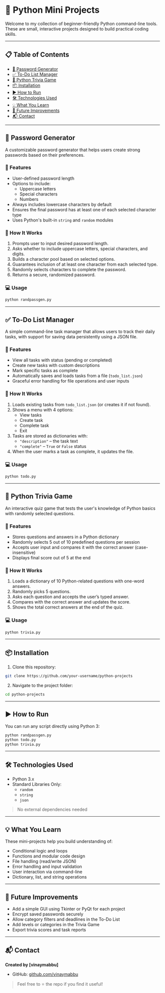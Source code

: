 
# 🐍 Python Mini Projects

Welcome to my collection of beginner-friendly Python command-line tools. These are small, interactive projects designed to build practical coding skills.

---

## 📋 Table of Contents

- [🔐 Password Generator](#-password-generator)
- [✅ To-Do List Manager](#-to-do-list-manager)
- [🧠 Python Trivia Game](#-python-trivia-game)
- [📦 Installation](#-installation)
- [▶️ How to Run](#-how-to-run)
- [🛠 Technologies Used](#-technologies-used)
- [💡 What You Learn](#-what-you-learn)
- [🚀 Future Improvements](#-future-improvements)
- [📬 Contact](#-contact)

---

## 🔐 Password Generator

A customizable password generator that helps users create strong passwords based on their preferences.

### 🎯 Features

- User-defined password length
- Options to include:
  - Uppercase letters
  - Special characters
  - Numbers
- Always includes lowercase characters by default
- Ensures the final password has at least one of each selected character type
- Uses Python's built-in `string` and `random` modules

### 🧠 How It Works

1. Prompts user to input desired password length.
2. Asks whether to include uppercase letters, special characters, and digits.
3. Builds a character pool based on selected options.
4. Guarantees inclusion of at least one character from each selected type.
5. Randomly selects characters to complete the password.
6. Returns a secure, randomized password.

### 💻 Usage

```bash
python randpassgen.py
```

---

## ✅ To-Do List Manager

A simple command-line task manager that allows users to track their daily tasks, with support for saving data persistently using a JSON file.

### 🎯 Features

- View all tasks with status (pending or completed)
- Create new tasks with custom descriptions
- Mark specific tasks as complete
- Automatically saves and loads tasks from a file (`todo_list.json`)
- Graceful error handling for file operations and user inputs

### 🧠 How It Works

1. Loads existing tasks from `todo_list.json` (or creates it if not found).
2. Shows a menu with 4 options:
   - View tasks
   - Create task
   - Complete task
   - Exit
3. Tasks are stored as dictionaries with:
   - `"description"` – the task text
   - `"complete"` – `True` or `False` status
4. When the user marks a task as complete, it updates the file.

### 💻 Usage

```bash
python todo.py
```

---

## 🧠 Python Trivia Game

An interactive quiz game that tests the user's knowledge of Python basics with randomly selected questions.

### 🎯 Features

- Stores questions and answers in a Python dictionary
- Randomly selects 5 out of 10 predefined questions per session
- Accepts user input and compares it with the correct answer (case-insensitive)
- Displays final score out of 5 at the end

### 🧠 How It Works

1. Loads a dictionary of 10 Python-related questions with one-word answers.
2. Randomly picks 5 questions.
3. Asks each question and accepts the user’s typed answer.
4. Compares with the correct answer and updates the score.
5. Shows the total correct answers at the end of the quiz.

### 💻 Usage

```bash
python trivia.py
```

---

## 📦 Installation

1. Clone this repository:

```bash
git clone https://github.com/your-username/python-projects
```

2. Navigate to the project folder:

```bash
cd python-projects
```

---

## ▶️ How to Run

You can run any script directly using Python 3:

```bash
python randpassgen.py
python todo.py
python trivia.py
```

---

## 🛠 Technologies Used

- Python 3.x
- Standard Libraries Only:
  - `random`
  - `string`
  - `json`

> No external dependencies needed

---

## 💡 What You Learn

These mini-projects help you build understanding of:
- Conditional logic and loops
- Functions and modular code design
- File handling (read/write JSON)
- Error handling and input validation
- User interaction via command-line
- Dictionary, list, and string operations

---

## 🚀 Future Improvements

- Add a simple GUI using Tkinter or PyQt for each project
- Encrypt saved passwords securely
- Allow category filters and deadlines in the To-Do List
- Add levels or categories in the Trivia Game
- Export trivia scores and task reports

---

## 📬 Contact

**Created by [vinaymabbu]**

- GitHub: [github.com/vinaymabbu](https://github.com/vinaymabbu)

> Feel free to ⭐ the repo if you find it useful!
